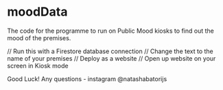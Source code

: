 # moodData
The code for the programme to run on Public Mood kiosks to find out the mood of the premises.

// Run this with a Firestore database connection 
// Change the text to the name of your premises
// Deploy as a website
// Open up website on your screen in Kiosk mode

Good Luck!
Any questions - instagram @natashabatorijs

